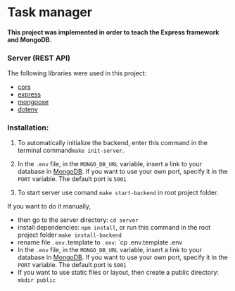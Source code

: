 # Task manager

#### This project was implemented in order to teach the Express framework and MongoDB.
### Server (REST API)
The following libraries were used in this project:
* [cors](https://github.com/expressjs/cors)
* [express](https://github.com/expressjs/express)
* [mongoose](https://github.com/Automattic/mongoose)
* [dotenv](https://github.com/motdotla/dotenv)

### Installation:
1. To automatically initialize the backend, enter this command in the terminal command`make init-server`.

2. In the `.env` file, in the `MONGO_DB_URL` variable, insert a link to your database in [MongoDB](https://account.mongodb.com/account/login). If you want to use your own port, specify it in the `PORT` variable. The default port is `5001`
3. To start server use comand `make start-backend` in root project folder.

If you want to do it manually, 
* then go to the server directory: `cd server`
* install dependencies: `npm install`, or run this command in the root project folder `make install-backend` 
* rename file `.env.`template to `.env`:  `cp .env.template .env
* In the `.env` file, in the `MONGO_DB_URL` variable, insert a link to your database in [MongoDB](https://account.mongodb.com/account/login). If you want to use your own port, specify it in the `PORT` variable. The default port is `5001`
* If you want to use static files or layout, then create a public directory: `mkdir public`
